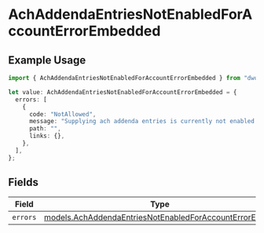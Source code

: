 # AchAddendaEntriesNotEnabledForAccountErrorEmbedded

## Example Usage

```typescript
import { AchAddendaEntriesNotEnabledForAccountErrorEmbedded } from "dwolla-typescript";

let value: AchAddendaEntriesNotEnabledForAccountErrorEmbedded = {
  errors: [
    {
      code: "NotAllowed",
      message: "Supplying ach addenda entries is currently not enabled.",
      path: "",
      links: {},
    },
  ],
};
```

## Fields

| Field                                                                                                                    | Type                                                                                                                     | Required                                                                                                                 | Description                                                                                                              |
| ------------------------------------------------------------------------------------------------------------------------ | ------------------------------------------------------------------------------------------------------------------------ | ------------------------------------------------------------------------------------------------------------------------ | ------------------------------------------------------------------------------------------------------------------------ |
| `errors`                                                                                                                 | [models.AchAddendaEntriesNotEnabledForAccountErrorError](../models/achaddendaentriesnotenabledforaccounterrorerror.md)[] | :heavy_minus_sign:                                                                                                       | N/A                                                                                                                      |